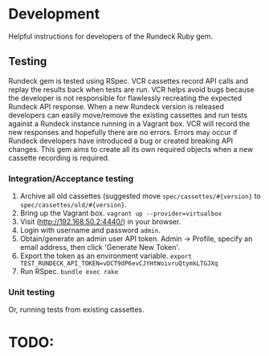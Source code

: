 # Development

Helpful instructions for developers of the Rundeck Ruby gem.

## Testing

Rundeck gem is tested using RSpec. VCR cassettes record API calls
and replay the results back when tests are run. VCR
helps avoid bugs because the developer is not responsible for
flawlessly recreating the expected Rundeck API response. When a new
Rundeck version is released developers can easily move/remove the existing
cassettes and run tests against a Rundeck instance running in a Vagrant
box. VCR will record the new responses and hopefully there are no errors.
Errors may occur if Rundeck developers have introduced a bug or created
breaking API changes. This gem aims to create all its own required objects
when a new cassette recording is required.

### Integration/Acceptance testing

1. Archive all old cassettes (suggested move `spec/cassettes/#{version}` to
`spec/cassettes/old/#{version}`.
1. Bring up the Vagrant box. `vagrant up --provider=virtualbox`
1. Visit (http://192.168.50.2:4440/) in your browser.
1. Login with username and password `admin`.
1. Obtain/generate an admin user API token. Admin -> Profile, specify an
email address, then click 'Generate New Token'.
1. Export the token as an environment variable.
`export TEST_RUNDECK_API_TOKEN=vDCT9dP6evCJYHtWoivruQtymkLTGJXq`
1. Run RSpec. `bundle exec rake`

### Unit testing

Or, running tests from existing cassettes.

# TODO:
